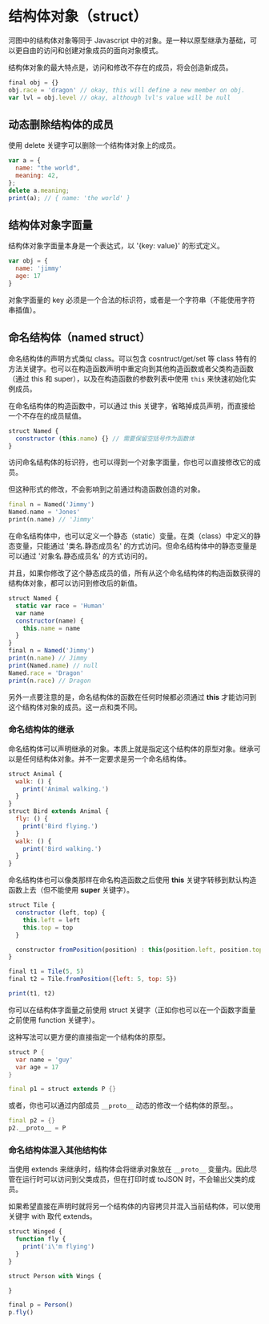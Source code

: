 # 结构体对象（struct）

河图中的结构体对象等同于 Javascript 中的对象。是一种以原型继承为基础，可以更自由的访问和创建对象成员的面向对象模式。

结构体对象的最大特点是，访问和修改不存在的成员，将会创造新成员。

```javascript
final obj = {}
obj.race = 'dragon' // okay, this will define a new member on obj.
var lvl = obj.level // okay, although lvl's value will be null
```

## 动态删除结构体的成员

使用 delete 关键字可以删除一个结构体对象上的成员。

```javascript
var a = {
  name: "the world",
  meaning: 42,
};
delete a.meaning;
print(a); // { name: 'the world' }
```

## 结构体对象字面量

结构体对象字面量本身是一个表达式，以 '{key: value}' 的形式定义。

```javascript
var obj = {
  name: 'jimmy'
  age: 17
}
```

对象字面量的 key 必须是一个合法的标识符，或者是一个字符串（不能使用字符串插值）。

## 命名结构体（named struct）

命名结构体的声明方式类似 class。可以包含 cosntruct/get/set 等 class 特有的方法关键字。也可以在构造函数声明中重定向到其他构造函数或者父类构造函数（通过 this 和 super），以及在构造函数的参数列表中使用 `this` 来快速初始化实例成员。

在命名结构体的构造函数中，可以通过 this 关键字，省略掉成员声明，而直接给一个不存在的成员赋值。

```javascript
struct Named {
  constructor (this.name) {} // 需要保留空括号作为函数体
}
```

访问命名结构体的标识符，也可以得到一个对象字面量，你也可以直接修改它的成员。

但这种形式的修改，不会影响到之前通过构造函数创造的对象。

```dart
final n = Named('Jimmy')
Named.name = 'Jones'
print(n.name) // 'Jimmy'
```

在命名结构体中，也可以定义一个静态（static）变量。在类（class）中定义的静态变量，只能通过 '类名.静态成员名' 的方式访问。但命名结构体中的静态变量是可以通过 '对象名.静态成员名' 的方式访问的。

并且，如果你修改了这个静态成员的值，所有从这个命名结构体的构造函数获得的结构体对象，都可以访问到修改后的新值。

```javascript
struct Named {
  static var race = 'Human'
  var name
  constructor(name) {
    this.name = name
  }
}
final n = Named('Jimmy')
print(n.name) // Jimmy
print(Named.name) // null
Named.race = 'Dragon'
print(n.race) // Dragon
```

另外一点要注意的是，命名结构体的函数在任何时候都必须通过 **this** 才能访问到这个结构体对象的成员。这一点和类不同。

### 命名结构体的继承

命名结构体可以声明继承的对象。本质上就是指定这个结构体的原型对象。继承可以是任何结构体对象。并不一定要求是另一个命名结构体。

```javascript
struct Animal {
  walk: () {
    print('Animal walking.')
  }
}
struct Bird extends Animal {
  fly: () {
    print('Bird flying.')
  }
  walk: () {
    print('Bird walking.')
  }
}
```

命名结构体也可以像类那样在命名构造函数之后使用 **this** 关键字转移到默认构造函数上去（但不能使用 **super** 关键字）。

```javascript
struct Tile {
  constructor (left, top) {
    this.left = left
    this.top = top
  }

  constructor fromPosition(position) : this(position.left, position.top)
}

final t1 = Tile(5, 5)
final t2 = Tile.fromPosition({left: 5, top: 5})

print(t1, t2)
```

你可以在结构体字面量之前使用 struct 关键字（正如你也可以在一个函数字面量之前使用 function 关键字）。

这种写法可以更方便的直接指定一个结构体的原型。

```dart
struct P {
  var name = 'guy'
  var age = 17
}

final p1 = struct extends P {}
```

或者，你也可以通过内部成员 `__proto__` 动态的修改一个结构体的原型。。

```dart
final p2 = {}
p2.__proto__ = P
```

### 命名结构体混入其他结构体

当使用 extends 来继承时，结构体会将继承对象放在 `__proto__` 变量内。因此尽管在运行时可以访问到父类成员，但在打印时或 toJSON 时，不会输出父类的成员。

如果希望直接在声明时就将另一个结构体的内容拷贝并混入当前结构体，可以使用关键字 with 取代 extends。

```javascript
struct Winged {
  function fly {
    print('i\'m flying')
  }
}

struct Person with Wings {

}

final p = Person()
p.fly()
```
